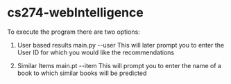 # cs274-webIntelligence

To execute the program there are two options:

1. User based results
      main.py --user
    This will later prompt you to enter the User ID for which you would like the recommendations
    
2. Similar Items
      main.pt --item
   This will prompt you to enter the name of a book to which similar books will be predicted
   
